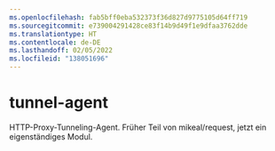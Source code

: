 ```yaml
---
ms.openlocfilehash: fab5bff0eba532373f36d827d9775105d64ff719
ms.sourcegitcommit: e739004291428ce83f14b9d49f1e9dfaa3762dde
ms.translationtype: HT
ms.contentlocale: de-DE
ms.lasthandoff: 02/05/2022
ms.locfileid: "138051696"
---
```

<a name="tunnel-agent"></a>tunnel-agent
============

HTTP-Proxy-Tunneling-Agent. Früher Teil von mikeal/request, jetzt ein eigenständiges Modul.
